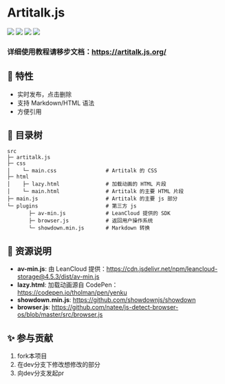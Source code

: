 # Artitalk.js

![](https://img.shields.io/github/stars/Drew233/Artitalk)
![](https://img.shields.io/npm/dm/artitalk.svg)
![](https://img.shields.io/npm/v/artitalk.svg)
![](https://img.shields.io/badge/language-JavaScript-red)

### 详细使用教程请移步文档：https://artitalk.js.org/

## 👀 特性

- 实时发布，点击删除
- 支持 Markdown/HTML 语法
- 方便引用

## 📃 目录树

```
src
├─ artitalk.js
├─ css
│    └─ main.css                # Artitalk 的 CSS
├─ html
│    ├─ lazy.html               # 加载动画的 HTML 片段
│    └─ main.html               # Artitalk 的主要 HTML 片段
├─ main.js                      # Artitalk 的主要 js 部分
└─ plugins                      # 第三方 js
       ├─ av-min.js             # LeanCloud 提供的 SDK
       ├─ browser.js            # 返回用户操作系统
       └─ showdown.min.js       # Markdown 转换
```

## 🎨 资源说明

- **av-min.js**: 由 LeanCloud 提供：https://cdn.jsdelivr.net/npm/leancloud-storage@4.5.3/dist/av-min.js
- **lazy.html**: 加载动画源自 CodePen：https://codepen.io/tholman/pen/yenku
- **showdown.min.js**: https://github.com/showdownjs/showdown
- **browser.js**: https://github.com/natee/js-detect-browser-os/blob/master/src/browser.js

## ✨ 参与贡献

1. fork本项目
2. 在dev分支下修改想修改的部分
3. 向dev分支发起pr
